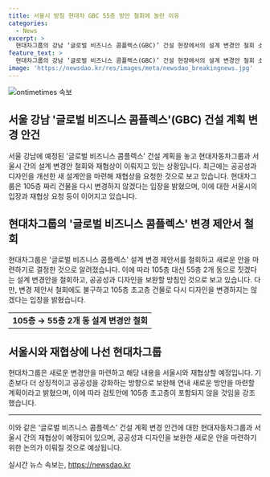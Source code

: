 ```yaml
---
title: 서울시 방침 현대차 GBC 55층 방안 철회에 놀란 이유
categories:
  - News
excerpt: >
  현대차그룹의 강남 ‘글로벌 비즈니스 콤플렉스(GBC)’ 건설 현장에서의 설계 변경안 철회 소식이 전해졌다. 105층 초고층 빌딩 설계를 철회하고, 55층 2개 동으로 새롭게 보완할 방침이라고 발표했다. 이로 인해 서울시와의 재협상을 희망하며, 공공성과 디자인을 강화하는 방향으로 새로운 방안을 마련할 예정이라고 밝혔다. 앞으로의 변화된 계획에 대한 호기심이 높아지고 있으며, 기존의 이견과 총사업비 등에 대한 관심이 집중되고 있다.
feature_text: >
  현대차그룹의 강남 ‘글로벌 비즈니스 콤플렉스(GBC)’ 건설 현장에서의 설계 변경안 철회 소식이 전해졌다. 105층 초고층 빌딩 설계를 철회하고, 55층 2개 동으로 새롭게 보완할 방침이라고 발표했다. 이로 인해 서울시와의 재협상을 희망하며, 공공성과 디자인을 강화하는 방향으로 새로운 방안을 마련할 예정이라고 밝혔다. 앞으로의 변화된 계획에 대한 호기심이 높아지고 있으며, 기존의 이견과 총사업비 등에 대한 관심이 집중되고 있다.
image: 'https://newsdao.kr/res/images/meta/newsdao_breakingnews.jpg'
---
```


<p><img src="https://newsdao.kr/res/images/meta/newsdao_breakingnews.jpg" alt="ontimetimes 속보" /></p>

<h2 data-ke-size="size26">서울 강남 '글로벌 비즈니스 콤플렉스'(GBC) 건설 계획 변경 안건</h2>

<p data-ke-size="size16">서울 강남에 예정된 '글로벌 비즈니스 콤플렉스' 건설 계획을 놓고 현대자동차그룹과 서울시 간의 설계 변경안 철회와 재협상이 이뤄지고 있는 상황입니다. 최근에는 공공성과 디자인을 개선한 새 설계안을 마련해 재협상을 요청한 것으로 보고 있습니다. 현대차그룹은 105층 짜리 건물을 다시 변경하지 않겠다는 입장을 밝혔으며, 이에 대한 서울시의 입장과 재협상 요청 등이 이어지고 있습니다.</p>

<h2 data-ke-size="size26">현대차그룹의 '글로벌 비즈니스 콤플렉스' 변경 제안서 철회</h2>

<p data-ke-size="size16">현대차그룹은 '글로벌 비즈니스 콤플렉스' 설계 변경 제안서를 철회하고 새로운 안을 마련하기로 결정한 것으로 알려졌습니다. 이에 따라 105층 대신 55층 2개 동으로 짓겠다는 설계 변경안을 철회하고, 공공성과 디자인을 보완할 방침인 것으로 보고 있습니다. 다만, 변경 제안서 철회에도 불구하고 105층 초고층 건물로 다시 디자인을 변경하지는 않겠다는 입장을 밝혔습니다.</p>

<table>
    <tbody>
        <tr>
            <td style="text-align: center; height: 17px;"><b>105층 → 55층 2개 동 설계 변경안 철회</b></td>
        </tr>
    </tbody>
</table>

<h2 data-ke-size="size26">서울시와 재협상에 나선 현대차그룹</h2>

<p data-ke-size="size16">현대차그룹은 새로운 변경안을 마련하고 해당 내용을 서울시와 재협상할 예정입니다. 기존보다 더 상징적이고 공공성을 강화하는 방향으로 보완해 연내 새로운 방안을 마련할 계획이라고 밝혔으며, 이에 따라 검토안에 105층 초고층이 포함되지 않을 것임을 강조했습니다.</p>

<hr data-ke-size="size16">

<p data-ke-size="size16">이와 같은 '글로벌 비즈니스 콤플렉스' 건설 계획 변경 안건에 대한 현대자동차그룹과 서울시 간의 재협상이 예정되어 있으며, 공공성과 디자인을 보완한 새로운 안을 마련하기 위한 논의가 이뤄질 것으로 예상됩니다.</p>
실시간 뉴스 속보는, <a href="https://newsdao.kr" rel="dofollow">https://newsdao.kr</a>


